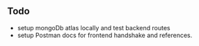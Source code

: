 ## Todo
- setup mongoDb atlas locally and test backend routes
- setup Postman docs for frontend handshake and references.